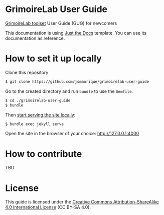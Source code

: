 # GrimoireLab User Guide
[GrimoireLab toolset](https://chaoss.github.io/grimoirelab) User Guide (GUG) for newcomers

This documentation is using [Just the Docs](https://pmarsceill.github.io/just-the-docs/) template. You can use its documentation as reference.


# How to set it up locally

Clone this repository

```bash
$ git clone https://github.com/jsmanrique/grimoirelab-user-guide
```

Go to the created directory and run `bundle` to use the `Gemfile`. 

```bash
$ cd ./grimoirelab-user-guide
$ bundle
```

Then [start serving the site locally](https://help.github.com/en/github/working-with-github-pages/testing-your-github-pages-site-locally-with-jekyll):

```bash
$ bundle exec jekyll serve
```

Open the site in the browser of your choice: http://127.0.0.1:4000

# How to contribute

TBD

# License

This guide is licensed under the [Creative Commons Attribution-ShareAlike 4.0 International License](https://creativecommons.org/licenses/by-sa/4.0/) (CC BY-SA 4.0).